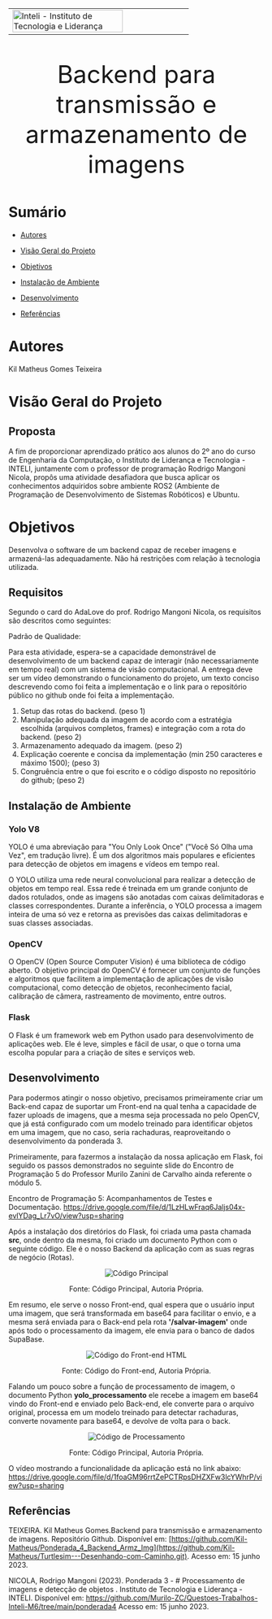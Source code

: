 <table>

<tr>

</td>

  

<td><a  href= "https://www.inteli.edu.br/"><img  src="https://www.inteli.edu.br/wp-content/uploads/2021/08/20172028/marca_1-2.png"  alt="Inteli - Instituto de Tecnologia e Liderança"  border="0"  width="80%"></a>

</td>

</tr>

</table>

  

<font  size="20"><center>

Backend para transmissão e armazenamento de imagens
</center></font>

  

# **Sumário**

  

- [Autores](#autores)


- [Visão Geral do Projeto](#visão-geral-do-projeto)


- [Objetivos](#objetivos)
  

- [Instalação de Ambiente](#instalação-de-ambiente)


- [Desenvolvimento](#desenvolvimento)

  
- [Referências](#referências)

  

# Autores

  

Kil Matheus Gomes Teixeira

  

# Visão Geral do Projeto

## Proposta

A fim de proporcionar aprendizado prático aos alunos do 2º ano do curso de Engenharia da Computação, o Instituto de Liderança e Tecnologia - INTELI, juntamente com o professor de programação Rodrigo Mangoni Nicola, propôs uma atividade desafiadora que busca aplicar os conhecimentos adquiridos sobre ambiente ROS2 (Ambiente de Programação de Desenvolvimento de Sistemas Robóticos) e Ubuntu.

# Objetivos

Desenvolva o software de um backend capaz de receber imagens e armazená-las adequadamente. Não há restrições com relação à tecnologia utilizada.

## Requisitos

Segundo o card do AdaLove do prof. Rodrigo Mangoni Nicola, os requisitos são descritos como seguintes:

Padrão de Qualidade:


Para esta atividade, espera-se a capacidade demonstrável de desenvolvimento de um backend capaz de interagir (não necessariamente em tempo real) com um sistema de visão computacional. A entrega deve ser um vídeo demonstrando o funcionamento do projeto, um texto conciso descrevendo como foi feita a implementação e o link para o repositório público no github onde foi feita a implementação.

1.  Setup das rotas do backend. (peso 1)
2.  Manipulação adequada da imagem de acordo com a estratégia escolhida (arquivos completos, frames) e integração com a rota do backend. (peso 2)
3.  Armazenamento adequado da imagem. (peso 2)
4.  Explicação coerente e concisa da implementação (min 250 caracteres e máximo 1500); (peso 3)
5.  Congruência entre o que foi escrito e o código disposto no repositório do github; (peso 2)

## Instalação de Ambiente

### Yolo V8

YOLO é uma abreviação para "You Only Look Once" ("Você Só Olha uma Vez", em tradução livre). É um dos algoritmos mais populares e eficientes para detecção de objetos em imagens e vídeos em tempo real.

O YOLO utiliza uma rede neural convolucional para realizar a detecção de objetos em tempo real. Essa rede é treinada em um grande conjunto de dados rotulados, onde as imagens são anotadas com caixas delimitadoras e classes correspondentes. Durante a inferência, o YOLO processa a imagem inteira de uma só vez e retorna as previsões das caixas delimitadoras e suas classes associadas.

### OpenCV

O OpenCV (Open Source Computer Vision) é uma biblioteca de código aberto. O objetivo principal do OpenCV é fornecer um conjunto de funções e algoritmos que facilitem a implementação de aplicações de visão computacional, como detecção de objetos, reconhecimento facial, calibração de câmera, rastreamento de movimento, entre outros.

### Flask

O Flask é um framework web em Python usado para desenvolvimento de aplicações web. Ele é leve, simples e fácil de usar, o que o torna uma escolha popular para a criação de sites e serviços web.

## Desenvolvimento

Para podermos atingir o nosso objetivo, precisamos primeiramente criar um Back-end capaz de suportar um Front-end na qual tenha a capacidade de fazer uploads de imagens, que a mesma seja processada no pelo OpenCV, que já está configurado com um modelo treinado para identificar objetos em uma imagem, que no caso, seria rachaduras, reaproveitando o desenvolvimento da ponderada 3.

Primeiramente, para fazermos a instalação da nossa aplicação em Flask, foi seguido os passos demonstrados no seguinte slide do Encontro de Programação 5 do Professor Murilo Zanini de Carvalho ainda referente o módulo 5.

 Encontro de Programação 5: Acompanhamentos de Testes e Documentação.
https://drive.google.com/file/d/1LzHLwFraq6Jaljs04x-evlYDag_Lr7vO/view?usp=sharing

Após a instalação dos diretórios do Flask, foi criada uma pasta chamada <b>src</b>, onde dentro da mesma, foi criado um documento Python com o seguinte código. Ele é o nosso Backend da aplicação com as suas regras de negócio (Rotas).

<p  align="center">
<img  src="img/main.png"  alt="Código Principal">
</p>

<p  align="center">
Fonte: Código Principal, Autoria Própria.
</p>

Em resumo, ele serve o nosso Front-end, qual espera que o usuário input uma imagem, que será transformada em base64 para facilitar o envio, e a mesma será enviada para o Back-end pela rota <b>'/salvar-imagem'</b> onde após todo o processamento da imagem, ele envia para o banco de dados SupaBase.

<p  align="center">
<img  src="img/front.png"  alt="Código do Front-end HTML">
</p>

<p  align="center">
Fonte: Código do Front-end, Autoria Própria.
</p>

Falando um pouco sobre a função de processamento de imagem, o documento Python <b>yolo_processamento</b> ele recebe a imagem em base64 vindo do Front-end e enviado pelo Back-end, ele converte para o arquivo original, processa em um modelo treinado para detectar rachaduras, converte novamente para base64, e devolve de volta para o back.

<p  align="center">
<img  src="img/processamento.png"  alt="Código de Processamento">
</p>

<p  align="center">
Fonte: Código Principal, Autoria Própria.
</p>

O vídeo mostrando a funcionalidade da aplicação está no link abaixo:
https://drive.google.com/file/d/1foaGM96rrtZePCTRpsDHZXFw3lcYWhrP/view?usp=sharing

## Referências

TEIXEIRA. Kil Matheus Gomes.Backend para transmissão e armazenamento de imagens. Repositório Github. Disponível em: [https://github.com/Kil-Matheus/Ponderada_4_Backend_Armz_Img](https://github.com/Kil-Matheus/Turtlesim---Desenhando-com-Caminho.git). Acesso em: 15 junho 2023.

NICOLA,  Rodrigo Mangoni (2023). Ponderada 3 - # Processamento de imagens e detecção de objetos . Instituto de Tecnologia e Liderança - INTELI. Disponível em: https://github.com/Murilo-ZC/Questoes-Trabalhos-Inteli-M6/tree/main/ponderada4
Acesso em: 15 junho 2023. 
